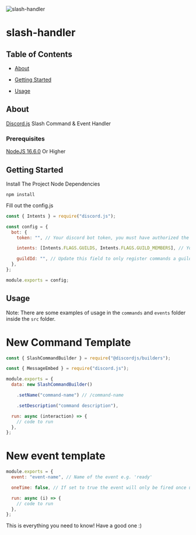 ![slash-handler](https://i.imgur.com/J5JMYVD.png)

# slash-handler


## Table of Contents

- [About](#about)

- [Getting Started](#getting_started)

- [Usage](#usage)

## About <a  name = "about"></a>

[Discord.js](https://discord.js.org/) Slash Command & Event Handler

### Prerequisites

[NodeJS 16.6.0](https://nodejs.org/es/download/current/) Or Higher

## Getting Started

Install The Project Node Dependencies

```
npm install
```

Fill out the config.js

```js
const { Intents } = require("discord.js");

const config = {
  bot: {
    token: "", // Your discord bot token, you must have authorized the bot with the application.commands scope in order to use slash commands

    intents: [Intents.FLAGS.GUILDS, Intents.FLAGS.GUILD_MEMBERS], // You can find the available intents on https://discord.js.org/#/docs/main/stable/class/Intents?scrollTo=s-FLAGS

    guildId: "", // Update this field to only register commands a guild, this will make the commands to load instantly in the selected gulld (Optional)
  },
};

module.exports = config;
```

## Usage <a  name = "usage"></a>

Note: There are some examples of usage in the `commands` and `events` folder inside the `src` folder.

# New Command Template

```js
const { SlashCommandBuilder } = require("@discordjs/builders");

const { MessageEmbed } = require("discord.js");

module.exports = {
  data: new SlashCommandBuilder()

    .setName("command-name") // /command-name

    .setDescription("command description"),

  run: async (interaction) => {
    // code to run
  },
};
```

# New event template

```js
module.exports = {
  event: "event-name", // Name of the event e.g. 'ready'

  oneTime: false, // If set to true the event will only be fired once until the client is restarted

  run: async (i) => {
    // code to run
  },
};
```

This is everything you need to know! Have a good one :)
